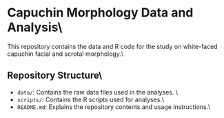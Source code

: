 # Capuchin Morphology Data and Analysis\
This repository contains the data and R code for the study on white-faced capuchin facial and scrotal morphology.\

## Repository Structure\
- `data/`: Contains the raw data files used in the analyses. \
- `scripts/`: Contains the R scripts used for analyses.\
- `README.md`: Explains the repository contents and usage instructions.\


